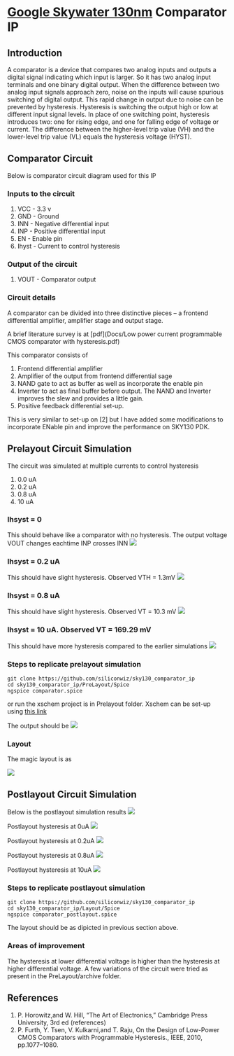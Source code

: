 # [Google Skywater 130nm](https://github.com/google/skywater-pdk) Comparator IP

## Introduction
A comparator is a device that compares two analog inputs and outputs a digital signal indicating which input is larger. So it has two analog input terminals and one binary digital output. 
When the difference between two analog input signals approach zero, noise on the inputs will cause spurious switching of digital output. This rapid change in output due to noise can be prevented by hysteresis. Hysteresis is switching the output high or low at different input signal levels. In place of one switching point, hysteresis introduces two: one for rising edge, and one for falling edge of voltage or current. The difference between the higher-level trip value (VH) and the lower-level trip value (VL) equals the hysteresis voltage (HYST).


## Comparator Circuit
Below is comparator circuit diagram used for this IP
[](Images/Circuit_Final.png)

### Inputs to the circuit
1. VCC - 3.3 v
2. GND - Ground
3. INN - Negative differential input
4. INP - Positive differential input
5. EN  - Enable pin
6. Ihyst - Current to control hysteresis

### Output of the circuit
1. VOUT - Comparator output

### Circuit details
A comparator can be divided into three distinctive pieces – a frontend differential amplifier, amplifier stage and output stage.

A brief literature survey is at [pdf](Docs/Low power current programmable CMOS comparator with hysteresis.pdf)

This comparator consists of
1. Frontend differential amplifier
2. Amplifier of the output from frontend differential sage
3. NAND gate to act as buffer as well as incorporate the enable pin
4. Inverter to act as final buffer before output. The NAND and Inverter improves the slew and provides a little gain.
5. Positive feedback differential set-up. 

This is very similar to set-up on [2] but I have added some modifications to incorporate ENable pin and improve the performance on SKY130 PDK.

## Prelayout Circuit Simulation
The circuit was simulated at multiple currents to control hysteresis
1. 0.0 uA
2. 0.2 uA
3. 0.8 uA
4. 10  uA 

### Ihsyst = 0
This should behave like a comparator with no hysteresis. The output voltage VOUT changes eachtime INP crosses INN
![](Images/ngspice_prelayout_0_Ihyst.png)

### Ihsyst = 0.2 uA
This should have slight hysteresis. Observed VTH = 1.3mV
![](Images/ngspice_prelayout_0.2_Ihyst.png)

### Ihsyst = 0.8 uA
This should have slight hysteresis. Observed VT = 10.3 mV
![](Images/ngspice_prelayout_0.8_Ihyst.png)

### Ihsyst = 10 uA. Observed VT = 169.29 mV
This should have more hysteresis compared to the earlier simulations
![](Images/ngspice_prelayout_10_Ihyst.png)

### Steps to replicate prelayout simulation
```
git clone https://github.com/siliconwiz/sky130_comparator_ip
cd sky130_comparator_ip/PreLayout/Spice
ngspice comparator.spice
```

or run the xschem project is in Prelayout folder.
Xschem can be set-up using [this link](https://www.youtube.com/watch?v=jXmmxO8WG8s)

The output should be
![](Images/ngspice_prelayout_complete.png)

### Layout

The magic layout is as 

![](Images/comparator_magic.png)

## Postlayout Circuit Simulation

Below is the postlayout simulation results
![](Images/ngspice_postlayout_complete.png)

Postlayout hysteresis at 0uA
![](Images/hysteresis_0uA_using_julia.jpg)

Postlayout hysteresis at 0.2uA
![](Images/hysteresis_0.2uA_using_julia.jpg)

Postlayout hysteresis at 0.8uA
![](Images/hysteresis_0.8uA_using_julia.jpg)

Postlayout hysteresis at 10uA
![](Images/hysteresis_10uA_using_julia.jpg)

### Steps to replicate postlayout simulation
```
git clone https://github.com/siliconwiz/sky130_comparator_ip
cd sky130_comparator_ip/Layout/Spice
ngspice comparator_postlayout.spice
```

The layout should be as dipicted in previous section above.

### Areas of improvement
The hysteresis at lower differential voltage is higher than the hysteresis at higher differential voltage.
A few variations of the circuit were tried as present in the PreLayout/archive folder. 

## References
1. P. Horowitz,and W. Hill, “The Art of Electronics,” Cambridge Press University, 3rd ed (references) 
2. P. Furth, Y. Tsen, V. Kulkarni,and T. Raju, On the Design of Low-Power CMOS Comparators with Programmable Hysteresis., IEEE, 2010, pp.1077–1080.
